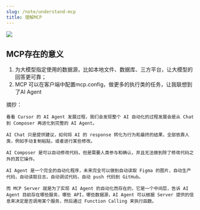 ```yaml
---
slug: /note/understand-mcp
title: 理解MCP
---
```

![](http://images.leyla.top/note/20250306100217089.png)


## MCP存在的意义
1. 为大模型指定使用的数据源，比如本地文件、数据库、三方平台，让大模型的回答更可靠；
2. MCP 可以在客户端中配置mcp.config，做更多的执行类的任务，让我联想到了AI Agent



摘抄：
```
看看 Cursor 的 AI Agent 发展过程，我们会发现整个 AI 自动化的过程发展会是从 Chat 到 Composer 再进化到完整的 AI Agent。

AI Chat 只是提供建议，如何将 AI 的 response 转化为行为和最终的结果，全部依靠人类，例如手动复制粘贴，或者进行某些修改。

AI Composer 是可以自动修改代码，但是需要人类参与和确认，并且无法做到除了修改代码之外的其它操作。

AI Agent 是一个完全的自动化程序，未来完全可以做到自动读取 Figma 的图片，自动生产代码，自动读取日志，自动调试代码，自动 push 代码到 GitHub。

而 MCP Server 就是为了实现 AI Agent 的自动化而存在的，它是一个中间层，告诉 AI Agent 目前存在哪些服务，哪些 API，哪些数据源，AI Agent 可以根据 Server 提供的信息来决定是否调用某个服务，然后通过 Function Calling 来执行函数。
```
